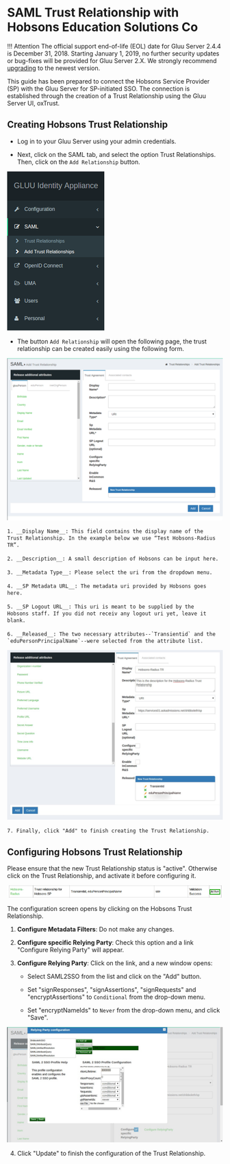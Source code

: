 # SAML Trust Relationship with Hobsons Education Solutions Co

!!! Attention
    The official support end-of-life (EOL) date for Gluu Server 2.4.4 is December 31, 2018. Starting January 1, 2019, no further security updates or bug-fixes will be provided for Gluu Server 2.X. We strongly recommend [upgrading](https://gluu.org/docs/ce/upgrade/) to the newest version.

This guide has been prepared to connect the Hobsons Service Provider
(SP) with the Gluu Server for SP-initiated SSO. The connection is
established through the creation of a Trust Relationship using the Gluu
Server UI, oxTrust.

## Creating Hobsons Trust Relationship

* Log in to your Gluu Server using your admin credentials.

* Next, click on the SAML tab, and select the option Trust
Relationships. Then, click on the `Add Relationship` button.

![Add Relationship](../img/integration/admin_saml_create.png)

* The button `Add Relationship` will open the following page, the trust
relationship can be created easily using the following form.

![Add empty form](../img/integration/admin_saml_newTR.png)

	1. __Display Name__: This field contains the display name of the 
    Trust Relationship. In the example below we use “Test Hobsons-Radius TR”.

	2. __Description__: A small description of Hobsons can be input here.

	3. __Metadata Type__: Please select the uri from the dropdown menu.

	4. __SP Metadata URL__: The metadata uri provided by Hobsons goes here.

	5. __SP Logout URL__: This uri is meant to be supplied by the
    Hobsons staff. If you did not receiv any logout uri yet, leave it blank.

	6. __Released__: The two necessary attributes--`Transientid` and the
    `eduPersonPrincipalName`--were selected from the attribute list.

![hobsons-tr](../img/integration/hobsons-tr.jpg)

	7. Finally, click "Add" to finish creating the Trust Relationship.

## Configuring Hobsons Trust Relationship

Please ensure that the new Trust Relationship status is "active".
Otherwise click on the Trust Relationship, and activate it before
configuring it.

![hobsons-tr-active](../img/integration/hobsons-tr-active.jpg)

The configuration screen opens by clicking on the Hobsons Trust Relationship.

1. __Configure Metadata Filters__: Do not make any changes.

2. __Configure specific Relying Party__: Check this option and a link "Configure Relying Party" will appear.

3. __Configure Relying Party__: Click on the link, and a new window opens:

	* Select SAML2SSO from the list and click on the "Add" button.

	* Set "signResponses", "signAssertions", "signRequests" and
    "encryptAssertions" to `Conditional` from the drop-down menu.

	* Set "encryptNameIds" to `Never` from the drop-down menu, and click
    "Save".

![hobsons-tr-update](../img/integration/hobsons-tr-update.jpg)

4. Click "Update" to finish the configuration of the Trust Relationship.


